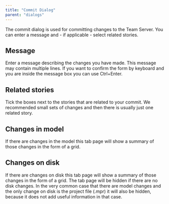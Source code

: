 ```yaml
---
title: "Commit Dialog"
parent: "dialogs"
---
```

The commit dialog is used for committing changes to the Team Server. You can enter a message and - if applicable - select related stories.

## Message

Enter a message describing the changes you have made. This message may contain multiple lines. If you want to confirm the form by keyboard and you are inside the message box you can use Ctrl+Enter.

## Related stories

Tick the boxes next to the stories that are related to your commit. We recommended small sets of changes and then there is usually just one related story.

## Changes in model

If there are changes in the model this tab page will show a summary of those changes in the form of a grid.

## Changes on disk

If there are changes on disk this tab page will show a summary of those changes in the form of a grid. The tab page will be hidden if there are no disk changes. In the very common case that there are model changes and the only change on disk is the project file (.mpr) it will also be hidden, because it does not add useful information in that case.
